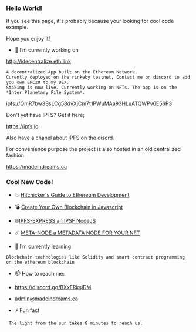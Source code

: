 ### Hello World!

If you see this page, it's probably because your looking for cool code example.

Hope you enjoy it!

- 🔭 I’m currently working on

http://idecentralize.eth.link
```
A decentralized App built on the Ethereum Network.
Curently deployed on the rinkeby testnet, Contact me on discord to add you own ERC20 to my DEX.
Staking is now live. Currently working on NFTs. The app is on the *Inter Planetary File System*.
```

ipfs://QmR7bw3BsLCg58dvXjCm7t1PWuMAa93HLuATQWPv6E56P3

Don't yet have IPFS? Get it here;

https://ipfs.io

Also have a chanel about IPFS on the disord.

For convenience purpose the project is also hosted in an old centralized fashion

https://madeindreams.ca

### Cool New Code!

- :collision: [Hitchicker's Guide to Ethereum Development](https://github.com/Madeindreams/hitch-eth-dev)
- :bomb: [Create Your Own Blockchain in Javascript](https://github.com/Madeindreams/mdtn)
- :globe_with_meridians:[IPFS-EXPRESS an IPSF NodeJS](https://github.com/Madeindreams/ipfs-express)
- :comet: [META-NODE a METADATA NODE FOR YOUR NFT](https://github.com/Madeindreams/ipfs-express)


- 🌱 I’m currently learning

``` Blockchain technologies like Solidity and smart contract programming on the ethereum blockchain ```


- 📫 How to reach me:

- https://discord.gg/BXxFRksjDM
- admin@madeindreams.ca


- ⚡ Fun fact 

``` The light from the sun takes 8 minutes to reach us.```


